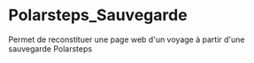 # Polarsteps_Sauvegarde
Permet de reconstituer une page web d'un voyage à partir d'une sauvegarde Polarsteps
